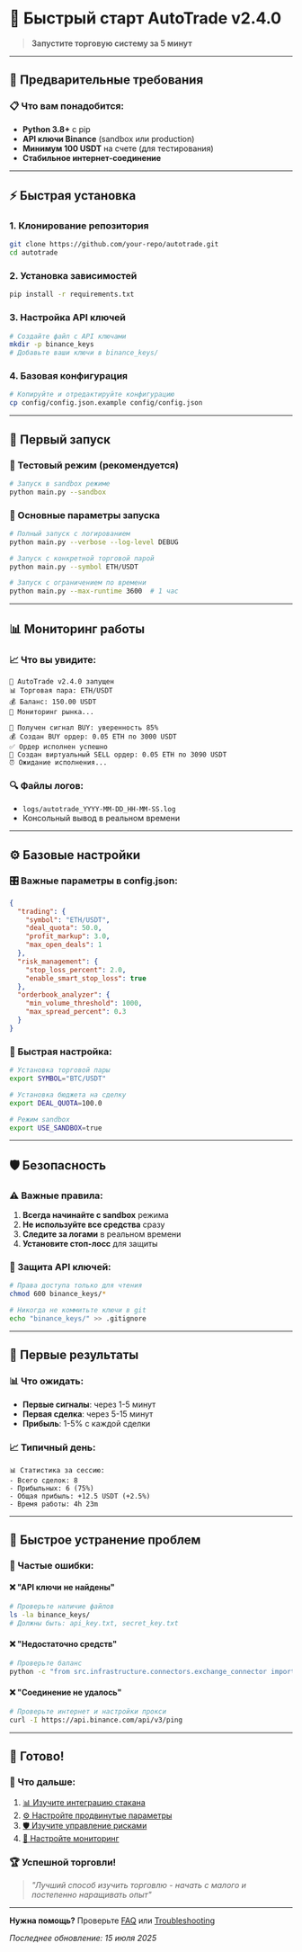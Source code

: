 # 🏃 Быстрый старт AutoTrade v2.4.0

> **Запустите торговую систему за 5 минут**

---

## 🎯 Предварительные требования

### 📋 Что вам понадобится:
- **Python 3.8+** с pip
- **API ключи Binance** (sandbox или production)
- **Минимум 100 USDT** на счете (для тестирования)
- **Стабильное интернет-соединение**

---

## ⚡ Быстрая установка

### 1. Клонирование репозитория
```bash
git clone https://github.com/your-repo/autotrade.git
cd autotrade
```

### 2. Установка зависимостей
```bash
pip install -r requirements.txt
```

### 3. Настройка API ключей
```bash
# Создайте файл с API ключами
mkdir -p binance_keys
# Добавьте ваши ключи в binance_keys/
```

### 4. Базовая конфигурация
```bash
# Копируйте и отредактируйте конфигурацию
cp config/config.json.example config/config.json
```

---

## 🚀 Первый запуск

### 🧪 Тестовый режим (рекомендуется)
```bash
# Запуск в sandbox режиме
python main.py --sandbox
```

### 🎯 Основные параметры запуска
```bash
# Полный запуск с логированием
python main.py --verbose --log-level DEBUG

# Запуск с конкретной торговой парой
python main.py --symbol ETH/USDT

# Запуск с ограничением по времени
python main.py --max-runtime 3600  # 1 час
```

---

## 📊 Мониторинг работы

### 📈 Что вы увидите:
```
🚀 AutoTrade v2.4.0 запущен
📊 Торговая пара: ETH/USDT
💰 Баланс: 150.00 USDT
🔄 Мониторинг рынка...

🎯 Получен сигнал BUY: уверенность 85%
💰 Создан BUY ордер: 0.05 ETH по 3000 USDT
✅ Ордер исполнен успешно
🔄 Создан виртуальный SELL ордер: 0.05 ETH по 3090 USDT
⏰ Ожидание исполнения...
```

### 🔍 Файлы логов:
- `logs/autotrade_YYYY-MM-DD_HH-MM-SS.log`
- Консольный вывод в реальном времени

---

## ⚙️ Базовые настройки

### 🎛️ Важные параметры в config.json:
```json
{
  "trading": {
    "symbol": "ETH/USDT",
    "deal_quota": 50.0,
    "profit_markup": 3.0,
    "max_open_deals": 1
  },
  "risk_management": {
    "stop_loss_percent": 2.0,
    "enable_smart_stop_loss": true
  },
  "orderbook_analyzer": {
    "min_volume_threshold": 1000,
    "max_spread_percent": 0.3
  }
}
```

### 🔧 Быстрая настройка:
```bash
# Установка торговой пары
export SYMBOL="BTC/USDT"

# Установка бюджета на сделку
export DEAL_QUOTA=100.0

# Режим sandbox
export USE_SANDBOX=true
```

---

## 🛡️ Безопасность

### ⚠️ Важные правила:
1. **Всегда начинайте с sandbox** режима
2. **Не используйте все средства** сразу
3. **Следите за логами** в реальном времени
4. **Установите стоп-лосс** для защиты

### 🔐 Защита API ключей:
```bash
# Права доступа только для чтения
chmod 600 binance_keys/*

# Никогда не коммитьте ключи в git
echo "binance_keys/" >> .gitignore
```

---

## 🎯 Первые результаты

### 📊 Что ожидать:
- **Первые сигналы**: через 1-5 минут
- **Первая сделка**: через 5-15 минут
- **Прибыль**: 1-5% с каждой сделки

### 📈 Типичный день:
```
📊 Статистика за сессию:
- Всего сделок: 8
- Прибыльных: 6 (75%)
- Общая прибыль: +12.5 USDT (+2.5%)
- Время работы: 4h 23m
```

---

## 🔧 Быстрое устранение проблем

### 🚨 Частые ошибки:

#### ❌ "API ключи не найдены"
```bash
# Проверьте наличие файлов
ls -la binance_keys/
# Должны быть: api_key.txt, secret_key.txt
```

#### ❌ "Недостаточно средств"
```bash
# Проверьте баланс
python -c "from src.infrastructure.connectors.exchange_connector import ExchangeConnector; print(ExchangeConnector().fetch_balance())"
```

#### ❌ "Соединение не удалось"
```bash
# Проверьте интернет и настройки прокси
curl -I https://api.binance.com/api/v3/ping
```

---

## 🎉 Готово!

### 🎯 Что дальше:
1. [📊 Изучите интеграцию стакана](../guides/ORDERBOOK_INTEGRATION.md)
2. [⚙️ Настройте продвинутые параметры](CONFIGURATION.md)
3. [🛡️ Изучите управление рисками](../guides/RISK_MANAGEMENT.md)
4. [🔧 Настройте мониторинг](../guides/BUY_ORDER_MONITOR.md)

### 🏆 Успешной торговли!

> *"Лучший способ изучить торговлю - начать с малого и постепенно наращивать опыт"*

---

**Нужна помощь?** Проверьте [FAQ](../troubleshooting/FAQ.md) или [Troubleshooting](../troubleshooting/TROUBLESHOOTING.md)

*Последнее обновление: 15 июля 2025*